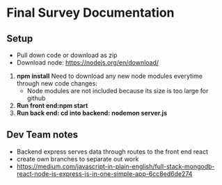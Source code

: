 # Final Survey Documentation

## Setup
* Pull down code or download as zip
* Download node: https://nodejs.org/en/download/
1. **npm install** Need to download any new node modules everytime through new code changes: 
   * Node modules are not included because its size is too large for github
2. **Run front end:npm start**
3. **Run back end: cd into backend: nodemon server.js**

  
## Dev Team notes
* Backend express serves data through routes to the front end react
* create own branches to separate out work
* https://medium.com/javascript-in-plain-english/full-stack-mongodb-react-node-js-express-js-in-one-simple-app-6cc8ed6de274
